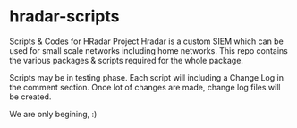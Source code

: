 # hradar-scripts
Scripts &amp; Codes for HRadar Project
Hradar is a custom SIEM which can be used for small scale networks including home networks.
This repo contains the various packages & scripts required for the whole package.

Scripts may be in testing phase. Each script will including a Change Log in the comment section. Once lot of changes are made, change log files will be created.

We are only begining, :)
